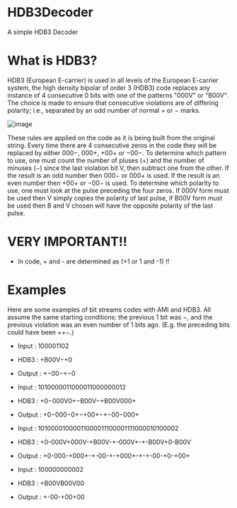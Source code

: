 # HDB3Decoder
A simple HDB3 Decoder

# What is HDB3?
HDB3 (European E-carrier) is used in all levels of the European E-carrier system, the high density bipolar of order 3 (HDB3) code replaces any instance of 4 consecutive 0 bits with one of the patterns "000V" or "B00V". The choice is made to ensure that consecutive violations are of differing polarity; i.e., separated by an odd number of normal + or − marks.

![image](https://github.com/user-attachments/assets/560a7836-a478-4f8e-8cda-50917517e2cc)

These rules are applied on the code as it is being built from the original string. Every time there are 4 consecutive zeros in the code they will be replaced by either 000−, 000+, +00+ or −00−. To determine which pattern to use, one must count the number of pluses (+) and the number of minuses (−) since the last violation bit V, then subtract one from the other. If the result is an odd number then 000− or 000+ is used. If the result is an even number then +00+ or −00− is used. To determine which polarity to use, one must look at the pulse preceding the four zeros. If 000V form must be used then V simply copies the polarity of last pulse, if B00V form must be used then B and V chosen will have the opposite polarity of the last pulse.

# VERY IMPORTANT!!
+ In code, + and - are determined as (+1 or 1 and -1) !!

# Examples
Here are some examples of bit streams codes with AMI and HDB3. All assume the same starting conditions: the previous 1 bit was −, and the previous violation was an even number of 1 bits ago. (E.g. the preceding bits could have been ++−.)


+ Input :	100001102
+ HDB3 :	+B00V−+0
+ Output : +−00−+−0


+ Input :	1010000011000011000000012
+ HDB3 :	+0−000V0+−B00V−+B00V000+
+ Output : +0−000−0+−+00+−+−00−000+


+ Input :	10100001000011000011100001111000010100002
+ HDB3 :	+0-000V+000V-+B00V-+-000V+-+-B00V+0-B00V
+ Output : +0-000-+000+-+-00-+-+000+-+-+-00-+0-+00+


+ Input :	100000000002
+ HDB3 :	+B00VB00V00
+ Output : +-00-+00+00
